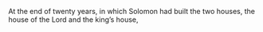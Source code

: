 At the end of twenty years, in which Solomon had built the two houses, the house of the Lord and the king’s house,

